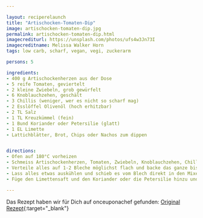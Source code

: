 ```yaml
---

layout: reciperelaunch
title: "Artischocken-Tomaten-Dip"
image: artischocken-tomaten-dip.jpg
permalink: artischocken-tomaten-dip.html
imagecrediturl: https://unsplash.com/photos/ufs4w3Jn73I
imagecreditname: Melissa Walker Horn
tags: low carb, scharf, vegan, vegi, zuckerarm

persons: 5

ingredients:
- 400 g Artischockenherzen aus der Dose
- 5 reife Tomaten, geviertelt
- 2 kleine Zwiebeln, grob gewürfelt
- 6 Knoblauchzehen, geschält
- 3 Chillis (weniger, wer es nicht so scharf mag)
- 2 Esslöffel Olivenöl (hoch erhitzbar)
- 2 TL Salz
- 1 TL Kreuzkümmel (fein)
- 1 Bund Koriander oder Petersilie (glatt)
- 1 EL Limette
- Lattichblätter, Brot, Chips oder Nachos zum dippen


directions:
- Ofen auf 180°C vorheizen
- Schmeiss Artischockenherzen, Tomaten, Zwiebeln, Knoblauchzehen, Chillis, Öl, Salz und Kreuzkümmel zusammen in eine grosse Schüssel und mische alles gut.
- Verteile alles auf 1-2 Bleche möglichst flach und backe das ganze bis es fein schmöckt und die Ecken der Zwiebeln und Tomaten dunkel werden.
- Lass alles etwas auskühlen und schieb es vom Blech direkt in den Mixer.
- Füge den Limettensaft und den Koriander oder die Petersilie hinzu und vermixe alles bis die Kräuter gut zerkleinert und untergemischt sind.

---
```


Das Rezept haben wir für Dich auf onceuponachef gefunden: [Original Rezept](
https://www.onceuponachef.com/recipes/roasted-tomato-salsa.html){:target="_blank"}